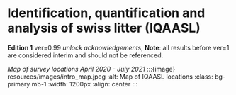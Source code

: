 # Identification, quantification and analysis of swiss litter (IQAASL)

__Edition 1__ ver=0.99 _unlock acknowledgements_, __Note__: all results before ver=1 are considered interim and should not be referenced.


_Map of survey locations April 2020 - July 2021_
:::{image} resources/images/intro_map.jpeg
:alt: Map of IQAASL locations
:class: bg-primary mb-1
:width: 1200px
:align: center
:::